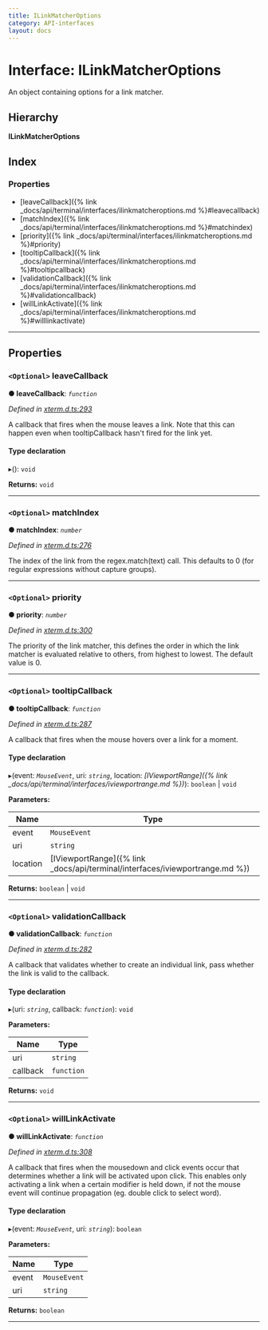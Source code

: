 ```yaml
---
title: ILinkMatcherOptions
category: API-interfaces
layout: docs
---
```



# Interface: ILinkMatcherOptions

An object containing options for a link matcher.

## Hierarchy

**ILinkMatcherOptions**

## Index

### Properties

* [leaveCallback]({% link _docs/api/terminal/interfaces/ilinkmatcheroptions.md %}#leavecallback)
* [matchIndex]({% link _docs/api/terminal/interfaces/ilinkmatcheroptions.md %}#matchindex)
* [priority]({% link _docs/api/terminal/interfaces/ilinkmatcheroptions.md %}#priority)
* [tooltipCallback]({% link _docs/api/terminal/interfaces/ilinkmatcheroptions.md %}#tooltipcallback)
* [validationCallback]({% link _docs/api/terminal/interfaces/ilinkmatcheroptions.md %}#validationcallback)
* [willLinkActivate]({% link _docs/api/terminal/interfaces/ilinkmatcheroptions.md %}#willlinkactivate)

---

## Properties

<a id="leavecallback"></a>

### `<Optional>` leaveCallback

**● leaveCallback**: *`function`*

*Defined in [xterm.d.ts:293](https://github.com/xtermjs/xterm.js/blob/4.2.0/typings/xterm.d.ts#L293)*

A callback that fires when the mouse leaves a link. Note that this can happen even when tooltipCallback hasn't fired for the link yet.

#### Type declaration
▸(): `void`

**Returns:** `void`

___
<a id="matchindex"></a>

### `<Optional>` matchIndex

**● matchIndex**: *`number`*

*Defined in [xterm.d.ts:276](https://github.com/xtermjs/xterm.js/blob/4.2.0/typings/xterm.d.ts#L276)*

The index of the link from the regex.match(text) call. This defaults to 0 (for regular expressions without capture groups).

___
<a id="priority"></a>

### `<Optional>` priority

**● priority**: *`number`*

*Defined in [xterm.d.ts:300](https://github.com/xtermjs/xterm.js/blob/4.2.0/typings/xterm.d.ts#L300)*

The priority of the link matcher, this defines the order in which the link matcher is evaluated relative to others, from highest to lowest. The default value is 0.

___
<a id="tooltipcallback"></a>

### `<Optional>` tooltipCallback

**● tooltipCallback**: *`function`*

*Defined in [xterm.d.ts:287](https://github.com/xtermjs/xterm.js/blob/4.2.0/typings/xterm.d.ts#L287)*

A callback that fires when the mouse hovers over a link for a moment.

#### Type declaration
▸(event: *`MouseEvent`*, uri: *`string`*, location: *[IViewportRange]({% link _docs/api/terminal/interfaces/iviewportrange.md %})*): `boolean` \| `void`

**Parameters:**

| Name | Type |
| ------ | ------ |
| event | `MouseEvent` |
| uri | `string` |
| location | [IViewportRange]({% link _docs/api/terminal/interfaces/iviewportrange.md %}) |

**Returns:** `boolean` \| `void`

___
<a id="validationcallback"></a>

### `<Optional>` validationCallback

**● validationCallback**: *`function`*

*Defined in [xterm.d.ts:282](https://github.com/xtermjs/xterm.js/blob/4.2.0/typings/xterm.d.ts#L282)*

A callback that validates whether to create an individual link, pass whether the link is valid to the callback.

#### Type declaration
▸(uri: *`string`*, callback: *`function`*): `void`

**Parameters:**

| Name | Type |
| ------ | ------ |
| uri | `string` |
| callback | `function` |

**Returns:** `void`

___
<a id="willlinkactivate"></a>

### `<Optional>` willLinkActivate

**● willLinkActivate**: *`function`*

*Defined in [xterm.d.ts:308](https://github.com/xtermjs/xterm.js/blob/4.2.0/typings/xterm.d.ts#L308)*

A callback that fires when the mousedown and click events occur that determines whether a link will be activated upon click. This enables only activating a link when a certain modifier is held down, if not the mouse event will continue propagation (eg. double click to select word).

#### Type declaration
▸(event: *`MouseEvent`*, uri: *`string`*): `boolean`

**Parameters:**

| Name | Type |
| ------ | ------ |
| event | `MouseEvent` |
| uri | `string` |

**Returns:** `boolean`

___

